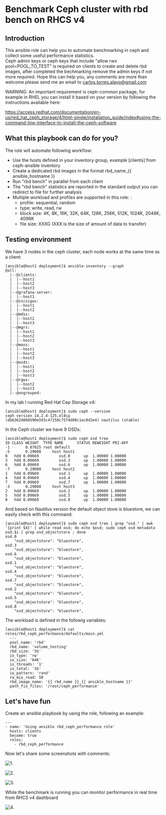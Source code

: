 # Benchmark Ceph cluster with rbd bench on RHCS v4

## Introduction 
This ansible role can help you to automate benchmarking in ceph and collect some useful performance statistics.  
Ceph admin keys or ceph keys that include "allow rwx pool=POOL_TO_TEST" is required on clients to create and delete rbd images, after completed the bechmarking remove the admin keys if not more required.
Hope this can help you, any comments are more than welcome please send me an email to carlos.torres.alayo@gmail.com 

WARNING: An important requirement is ceph-common package, for example in RHEL you can install it based on your version by following the instructions available here: 

https://access.redhat.com/documentation/en-us/red_hat_ceph_storage/4/html-single/installation_guide/index#using-the-command-line-interface-to-install-the-ceph-software


## What this playbook can do for you?
The role will automate following workflow:
- Use the hosts defined in your inventory group, example [clients] from ceph-ansible inventory
- Create a dedicated rbd images in the format rbd_name_{{ ansible_hostname }}
- Run "rbd bench" in parallel from each client
- The "rbd bench" statistics are reported in the standard output you can redirect to file for further analysis
- Multiple workload and profiles are supported in this role: :
  - profile: sequential, random
  - type: write, read, rw 
  - block size: 4K, 8K, 16K, 32K, 64K, 128K, 256K, 512K, 1024K, 2048K, 4096K
  - file size: XXXG  (XXX is the size of amount of data to transfer) 


## Testing environment
We have 3 nodes in the ceph cluster, each node works at the same time as a client: 

    [ansible@host1 deployment]$ ansible-inventory --graph
    @all:
      |--@clients:
      |  |--host1
      |  |--host2
      |  |--host3
      |--@grafana-server:
      |  |--host1
      |--@iscsigws:
      |  |--host1
      |  |--host2
      |--@mdss:
      |  |--host2
      |  |--host3
      |--@mgrs:
      |  |--host1
      |  |--host2
      |  |--host3
      |--@mons:
      |  |--host1
      |  |--host2
      |  |--host3
      |--@osds:
      |  |--host1
      |  |--host2
      |  |--host3
      |--@rgws:
      |  |--host2
      |  |--host3
      |--@ungrouped:

In my lab I running Red Hat Cep Storage v4:  

    [ansible@host1 deployment]$ sudo ceph --version
    ceph version 14.2.4-125.el8cp (db63624068590e593c47150c7574d08c1ec0d3e4) nautilus (stable)

In the Ceph cluster we have 9 OSDs:
    
    [ansible@host1 deployment]$ sudo ceph osd tree
    ID CLASS WEIGHT  TYPE NAME      STATUS REWEIGHT PRI-AFF
    -1       0.87025 root default
    -5       0.29008     host host1
    0   hdd 0.09669         osd.0      up  1.00000 1.00000
    3   hdd 0.09669         osd.3      up  1.00000 1.00000
    6   hdd 0.09669         osd.6      up  1.00000 1.00000
    -7       0.29008     host host2
    1   hdd 0.09669         osd.1      up  1.00000 1.00000
    4   hdd 0.09669         osd.4      up  1.00000 1.00000
    7   hdd 0.09669         osd.7      up  1.00000 1.00000
    -3       0.29008     host host3
    2   hdd 0.09669         osd.2      up  1.00000 1.00000
    5   hdd 0.09669         osd.5      up  1.00000 1.00000
    8   hdd 0.09669         osd.8      up  1.00000 1.00000

And based on Nautilus version the default object store is bluestore, we can easily check with this command:

    [ansible@host1 deployment]$ sudo ceph osd tree | grep "osd." | awk '{print $4}' | while read osd; do echo $osd; sudo ceph osd metadata osd.$i | grep osd_objectstore ; done
    osd.0
        "osd_objectstore": "bluestore",
    osd.3
        "osd_objectstore": "bluestore",
    osd.6
        "osd_objectstore": "bluestore",
    osd.1
        "osd_objectstore": "bluestore",
    osd.4
        "osd_objectstore": "bluestore",
    osd.7
        "osd_objectstore": "bluestore",
    osd.2
        "osd_objectstore": "bluestore",
    osd.5
        "osd_objectstore": "bluestore",
    osd.8
        "osd_objectstore": "bluestore",

The workload is defined in the followig variables:

    [ansible@host1 deployment]$ cat roles/rbd_ceph_performance/defaults/main.yml
      ---
      pool_name: 'rbd'
      rbd_name: 'volume_testing'
      rbd_size: '5G'
      io_type: 'rw'
      io_size: '64K'
      io_threads: '1'
      io_total: '3G'
      io_pattern: 'rand'
      rw_mix_read: 50
      rbd_image_name: '{{ rbd_name }}_{{ ansible_hostname }}'
      path_fio_files: '/root/ceph_performance'

## Let's have fun

Create an ansible playbook by using the role, following an example:

    ---
    - name: 'Using ansible rbd_ceph_performance role'
      hosts: clients
      become: true
      roles:
        - rbd_ceph_performance

Now let's share some screenshots with comments:

![1.](1.png)

![2.](2.png)

![3.](3.png)

While the benchmark is running you can monitor performance in real time  from RHCS v4 dashboard  

![4.](4.png)

